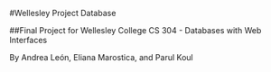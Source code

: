 #Wellesley Project Database

##Final Project for Wellesley College CS 304 - Databases with Web Interfaces

By Andrea León, Eliana Marostica, and Parul Koul
